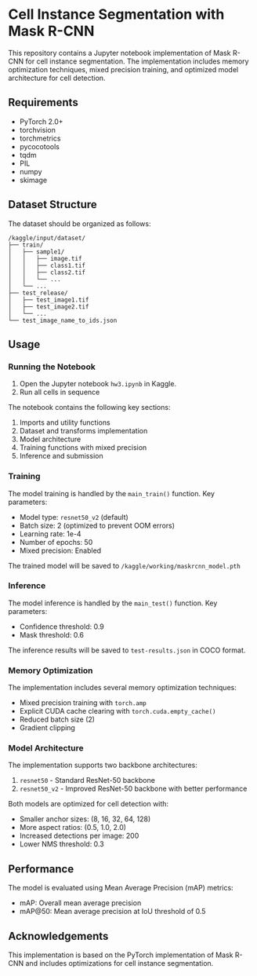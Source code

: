 # Cell Instance Segmentation with Mask R-CNN

This repository contains a Jupyter notebook implementation of Mask R-CNN for cell instance segmentation. The implementation includes memory optimization techniques, mixed precision training, and optimized model architecture for cell detection.

## Requirements

- PyTorch 2.0+
- torchvision
- torchmetrics
- pycocotools
- tqdm
- PIL
- numpy
- skimage

## Dataset Structure

The dataset should be organized as follows:

```
/kaggle/input/dataset/
├── train/
│   ├── sample1/
│   │   ├── image.tif
│   │   ├── class1.tif
│   │   ├── class2.tif
│   │   └── ...
│   └── ...
├── test_release/
│   ├── test_image1.tif
│   ├── test_image2.tif
│   └── ...
└── test_image_name_to_ids.json
```

## Usage

### Running the Notebook

1. Open the Jupyter notebook `hw3.ipynb` in Kaggle.
2. Run all cells in sequence

The notebook contains the following key sections:

1. Imports and utility functions
2. Dataset and transforms implementation
3. Model architecture
4. Training functions with mixed precision
5. Inference and submission

### Training

The model training is handled by the `main_train()` function. Key parameters:

- Model type: `resnet50_v2` (default)
- Batch size: 2 (optimized to prevent OOM errors)
- Learning rate: 1e-4
- Number of epochs: 50
- Mixed precision: Enabled

The trained model will be saved to `/kaggle/working/maskrcnn_model.pth`

### Inference

The model inference is handled by the `main_test()` function. Key parameters:

- Confidence threshold: 0.9
- Mask threshold: 0.6

The inference results will be saved to `test-results.json` in COCO format.

### Memory Optimization

The implementation includes several memory optimization techniques:

- Mixed precision training with `torch.amp`
- Explicit CUDA cache clearing with `torch.cuda.empty_cache()`
- Reduced batch size (2)
- Gradient clipping

### Model Architecture

The implementation supports two backbone architectures:

1. `resnet50` - Standard ResNet-50 backbone
2. `resnet50_v2` - Improved ResNet-50 backbone with better performance

Both models are optimized for cell detection with:

- Smaller anchor sizes: (8, 16, 32, 64, 128)
- More aspect ratios: (0.5, 1.0, 2.0)
- Increased detections per image: 200
- Lower NMS threshold: 0.3

## Performance

The model is evaluated using Mean Average Precision (mAP) metrics:

- mAP: Overall mean average precision
- mAP@50: Mean average precision at IoU threshold of 0.5

## Acknowledgements

This implementation is based on the PyTorch implementation of Mask R-CNN and includes optimizations for cell instance segmentation. 